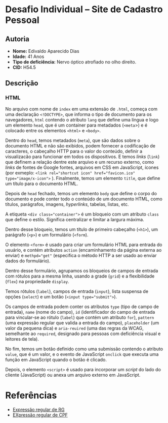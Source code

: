 # Desafio Individual – Site de Cadastro Pessoal

## Autoria

- **Nome:** Edivaldo Aparecido Dias
- **Idade:** 41 Anos
- **Tipo de deficiência:** Nervo óptico atrofiado no olho direito.
- **CID:** H54.5

## Descrição

### HTML

No arquivo com nome de `index` em uma extensão de `.html`, começa com uma declaração `<!DOCTYPE>`, que informa o tipo de documento para os navegadores, `html` contendo o atributo `lang` que define uma língua e logo um elemento `head`, que é um container para metadados (`<meta`>) e é colocado entre os elementos `<html>` e `<body>`.

Dentro do `head`, temos metadados (`meta`), que são dados sobre o documento HTML e não são exibidos, podem fornecer a codificação de caracteres, o cabeçalho HTTP para o valor do conteúdo, definir a visualizacão para funcionar em todos os dispositivos. E temos *links* (`link`) que definem a relação dentre este arquivo e um recurso externo, como *links* de fontes de Google fontes, arquivos em CSS em JavaScript, ícones (por exmeplo: `<link rel="shortcut icon" href="favicon.ico" type="image/x-icon">` ). Finalmente, temos um elemento `title`, que define um título para o documento HTML.

Depois de `head` fechado, temos um elemento `body` que define o corpo do documento e pode conter todo o conteúdo de um documento HTML, como títulos, parágrafos, imagens, *hyperlinks*, tabelas, listas, etc.

A etiqueta `<div class="container">` é um bloqueio com um atributo `class` que define o estilo. Significa centralizar e limitar a largura máxima.

Dentro desse bloqueio, temos um título de primeiro cabeçalho (`<h1>`), um parágrafo (`<p>`) e um formulário (`<form`). 

O elemento `<form>` é usado para criar um formulário HTML para entrada do usuário, e contém atributos `action` (encaminhamento da página externa ao enviar) e `methpd="get"` (especifica o método HTTP a ser usado ao enviar dados do formulário).

Dentro desse formulário, agrupamos os bloqueios de campos de entrada com rótulos para a mesma linha, usando a grade (`grid`) e a flexibilidade (`flex`) na propriedade `display`. 

Temos rótulos (`label`), campos de entrada (`input`), lista suspensa de opções (`select`) e um botão (`<input type="submit">`). 

Os campos de entrada podem conter os atributos `type` (tipo de campo de entrada), `name` (nome do campo), `id` (identificador do campo de entrada para vincular-se ao rótulo (`label`) que contém um atributo `for`), `pattern` (uma expressão regular que valida a entrada do campo), `placeholder` (um valor da pequena dica) e `aria-reuired` (uma das regras da WCAG, semelhante ao `required`, designado para pessoas com deficiência visual e leitores de tela).

No fim, temos um botão definido como uma submissão contendo o atributo `value`, que é um valor, e o evento de JavaScript `onclick` que executa uma função em JavaScript quando o botão é clicado.

Depois, o elemento `<script>` é usado para incorporar um *script* do lado do cliente (JavaScript) ou anexa um arquivo externo em JavaScript.

# Referências

- [Expressão regular de RG](https://pt.stackoverflow.com/questions/22431/express%C3%A3o-regular-para-rg)
- [EXpressão regular de CPF]()

